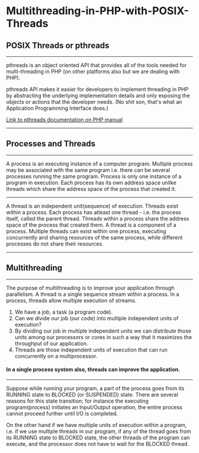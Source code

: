 # Multithreading-in-PHP-with-POSIX-Threads

## POSIX Threads or pthreads 
____
pthreads is an object oriented API that provides all of the tools needed for multi-threading in PHP (on other platforms also but we are dealing with PHP). 

pthreads API makes it easier for developers to implement threading in PHP by abstracting the underlying implementation details and only exposing the objects or actions that the developer needs. (No shit son, that's what an Application Programming Interface does.)

[Link to pthreads documentation on PHP manual](https://secure.php.net/manual/en/book.pthreads.php)
___

## Processes and Threads
____
A process is an executing instance of a computer program. Multiple process may be associated with the same program i.e. there can be several processes running the same program. Process is only one instance of a program in execution. Each process has its own address space unlike threads which share the address space of the process that created it.
___
A thread is an independent unit(sequence) of execution. Threads exist within a process. Each process has atleast one thread - i.e. the process itself, called the parent thread. Threads within a process share the address space of the process that created them. 
A thread is a component of a process. 
Multiple threads can exist within one process, executing concurrently and sharing resources of the same process, while different processes do not share their resources.
___
## Multithreading
____
The purpose of multithreading is to improve your application through parallelism.
A thread is a single sequence stream within a process. In a process, threads allow multiple execution of streams.

1. We have a job, a task (a program code).
2. Can we divide our job (our code) into multiple independent units of execution?
3. By dividing our job in multiple independent units we can distribute those units among our processors or cores in such a way that it maximizes the throughput of our application.
4. Threads are those independent units of execution that can run concurrently on a multiprocessor.

#### In a single process system also, threads can improve the application. 
____
Suppose while running your program, a part of the process goes from its RUNNING state to BLOCKED (or SUSPENDED) state. There are several reasons for this state transition; for instance the executing program(process) initiates an Input/Output operation, the entire process cannot proceed further until I/O is completed. 

On the other hand if we have multiple units of execution within a program, i.e. if we use multiple threads in our program, if any of the thread goes from its RUNNING state to BLOCKED state, the other threads of the program can execute, and the processor does not have to wait for the BLOCKED thread.

